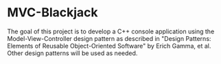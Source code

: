 # MVC-Blackjack
The goal of this project is to develop a C++ console application using the Model-View-Controller design pattern as described in "Design Patterns: Elements of Reusable Object-Oriented Software" by Erich Gamma, et al. Other design patterns will be used as needed.
